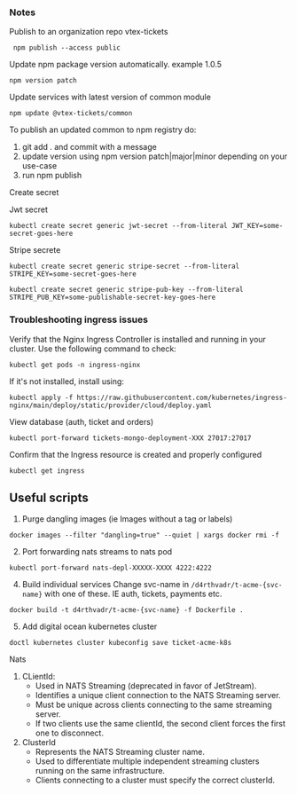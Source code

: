 ### Notes

Publish to an organization repo vtex-tickets

```
 npm publish --access public
```

Update npm package version automatically. example 1.0.5

```shell
npm version patch

```

Update services with latest version of common module

```shell
npm update @vtex-tickets/common

```

To publish an updated common to npm registry do:

1. git add . and commit with a message
2. update version using npm version patch|major|minor depending on your use-case
3. run npm publish

Create secret

Jwt secret

```shell
kubectl create secret generic jwt-secret --from-literal JWT_KEY=some-secret-goes-here
```

Stripe secrete

```shell
kubectl create secret generic stripe-secret --from-literal STRIPE_KEY=some-secret-goes-here
```

```shell
kubectl create secret generic stripe-pub-key --from-literal STRIPE_PUB_KEY=some-publishable-secret-key-goes-here
```

### Troubleshooting ingress issues

Verify that the Nginx Ingress Controller is installed and running in your cluster. Use the following command to check:

```shell
kubectl get pods -n ingress-nginx

```

If it's not installed, install using:

```shell
kubectl apply -f https://raw.githubusercontent.com/kubernetes/ingress-nginx/main/deploy/static/provider/cloud/deploy.yaml

```

View database (auth, ticket and orders)

```shell
kubectl port-forward tickets-mongo-deployment-XXX 27017:27017

```

Confirm that the Ingress resource is created and properly configured

```shell
kubectl get ingress

```

## Useful scripts

1. Purge dangling images (ie Images without a tag or labels)

```shell
docker images --filter "dangling=true" --quiet | xargs docker rmi -f
```

2. Port forwarding nats streams to nats pod

```shell
kubectl port-forward nats-depl-XXXXX-XXXX 4222:4222

```

4. Build individual services
   Change svc-name in `/d4rthvadr/t-acme-{svc-name}` with one of these. IE auth, tickets, payments etc.

```shell
docker build -t d4rthvadr/t-acme-{svc-name} -f Dockerfile .

```

5. Add digital ocean kubernetes cluster

```shell
doctl kubernetes cluster kubeconfig save ticket-acme-k8s
```

Nats

1.  CLientId:
    - Used in NATS Streaming (deprecated in favor of JetStream).
    - Identifies a unique client connection to the NATS Streaming server.
    - Must be unique across clients connecting to the same streaming server.
    - If two clients use the same clientId, the second client forces the first one to disconnect.
2.  ClusterId
    - Represents the NATS Streaming cluster name.
    - Used to differentiate multiple independent streaming clusters running on the same infrastructure.
    - Clients connecting to a cluster must specify the correct clusterId.
